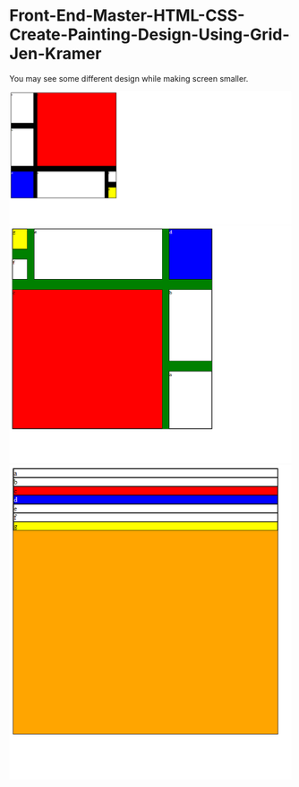 # Front-End-Master-HTML-CSS-Create-Painting-Design-Using-Grid-Jen-Kramer

You may see some different design while making screen smaller.

<img src="1.png">

<img src="2.png">

<img src="3.png">
